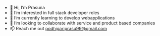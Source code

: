 - 👋 Hi, I’m Prasuna
- 👀 I’m interested in full stack developer roles
- 🌱 I’m currently learning to develop webapplications
- 💞️ I’m looking to collaborate with service and product based companies
- 📫 Reach me out podhigariprasu99@gmail.com

<!---
Prasuna4121/Prasuna4121 is a ✨ special ✨ repository because its `README.md` (this file) appears on your GitHub profile.
You can click the Preview link to take a look at your changes.
--->
